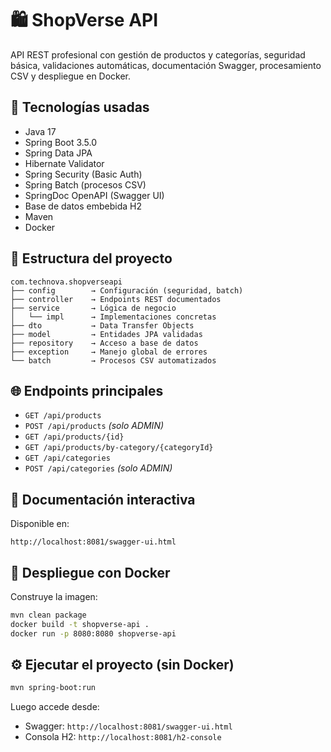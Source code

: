 # 🛍️ ShopVerse API

API REST profesional con gestión de productos y categorías, seguridad básica, validaciones automáticas, documentación Swagger, procesamiento CSV y despliegue en Docker.

## 📌 Tecnologías usadas
- Java 17
- Spring Boot 3.5.0
- Spring Data JPA
- Hibernate Validator
- Spring Security (Basic Auth)
- Spring Batch (procesos CSV)
- SpringDoc OpenAPI (Swagger UI)
- Base de datos embebida H2
- Maven
- Docker

## 📂 Estructura del proyecto
```
com.technova.shopverseapi
├── config        → Configuración (seguridad, batch)
├── controller    → Endpoints REST documentados
├── service       → Lógica de negocio
│   └── impl      → Implementaciones concretas
├── dto           → Data Transfer Objects
├── model         → Entidades JPA validadas
├── repository    → Acceso a base de datos
├── exception     → Manejo global de errores
└── batch         → Procesos CSV automatizados
```

## 🌐 Endpoints principales
- `GET /api/products`
- `POST /api/products` *(solo ADMIN)*
- `GET /api/products/{id}`
- `GET /api/products/by-category/{categoryId}`
- `GET /api/categories`
- `POST /api/categories` *(solo ADMIN)*

## 📖 Documentación interactiva
Disponible en:
```
http://localhost:8081/swagger-ui.html
```

## 🐳 Despliegue con Docker
Construye la imagen:
```bash
mvn clean package
docker build -t shopverse-api .
docker run -p 8080:8080 shopverse-api
```

## ⚙️ Ejecutar el proyecto (sin Docker)
```bash
mvn spring-boot:run
```

Luego accede desde:
- Swagger: `http://localhost:8081/swagger-ui.html`
- Consola H2: `http://localhost:8081/h2-console`
